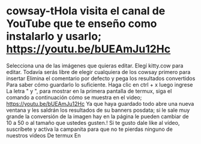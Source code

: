 # cowsay-tHola visita el canal de YouTube que te enseño como instalarlo y usarlo; https://youtu.be/bUEAmJu12Hc
Selecciona una de las imágenes que quieras editar. Elegí kitty.cow para editar. Todavía serás libre de elegir cualquiera de los cowsay
primero para insertar
Elimina el comentario por defecto y pega los resultados convertidos
Para saber cómo guardarlo lo suficiente.
Haga clic en ctrl + x luego ingrese
La letra " y ", para mostrar en la primera pantalla de termux, siga el comando a continuación cómo se muestra en el video; https://youtu.be/bUEAmJu12Hc
Ya que haya guardado todo abre una nueva ventana y les saldrán los resultados de su banners posdata; si le sale muy grande la conversión de la imagen hay en la página le pueden cambiar de 10 a 50 o al tamaño que ustedes gusten.!
Si te gusto dale like al vídeo, suscríbete y activa la campanita para que no te pierdas ninguno de nuestros vídeos De termux
En
